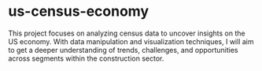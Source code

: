 # us-census-economy

This project focuses on analyzing census data to uncover insights on the US economy. With data manipulation and visualization techniques, I will aim to get a deeper understanding of trends, challenges, and opportunities across segments within the construction sector.
